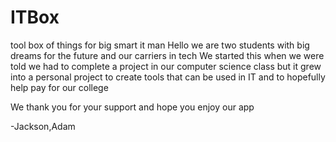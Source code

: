 # ITBox
tool box of things for big smart it man
Hello we are two students with big dreams for the future and our carriers in tech
We started this when we were told we had to complete a project in our computer science class but it grew into a personal project to create tools that can be used in IT
and to hopefully help pay for our college

We thank you for your support and hope you enjoy our app

-Jackson,Adam
